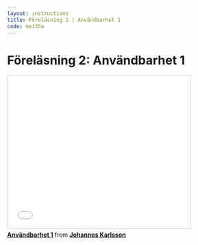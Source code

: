 ```yaml
---
layout: instructions
title: Föreläsning 2 | Användbarhet 1
code: me135a
---
```


# Föreläsning 2: Användbarhet 1

<div class="video">
    <iframe src="//www.slideshare.net/slideshow/embed_code/39150621" width="427" height="356" frameborder="0" marginwidth="0" marginheight="0" scrolling="no" style="border:1px solid #CCC; border-width:1px; margin-bottom:5px; max-width: 100%;" allowfullscreen> </iframe> <div style="margin-bottom:5px"> <strong> <a href="https://www.slideshare.net/jokarlsson/anvndbarhet-1" title="Användbarhet 1" target="_blank">Användbarhet 1</a> </strong> from <strong><a href="http://www.slideshare.net/jokarlsson" target="_blank">Johannes Karlsson</a></strong> </div>
</div>

